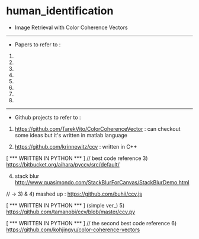 # human_identification

- Image Retrieval with Color Coherence Vectors


--------------------------------------------------------------------------------------------

* Papers to refer to :

1)

2)

3)

4)

5)

6)

7)

8)


--------------------------------------------------------------------------------------------

* Github projects to refer to :


1) https://github.com/TarekVito/ColorCoherenceVector 
   : can checkout some ideas but it's written in matlab language


2) https://github.com/krinnewitz/ccv
   : written in C++


[ *** WRITTEN IN PYTHON *** ] // best code reference
3) https://bitbucket.org/aihara/pyccv/src/default/


4) stack blur
http://www.quasimondo.com/StackBlurForCanvas/StackBlurDemo.html 


// -> 3) & 4) mashed up :  https://github.com/buhii/ccv.js


[ *** WRITTEN IN PYTHON *** ] (simple ver_)
5) https://github.com/tamanobi/ccv/blob/master/ccv.py



[ *** WRITTEN IN PYTHON *** ] // the second best code reference
6) https://github.com/kohjingyu/color-coherence-vectors



